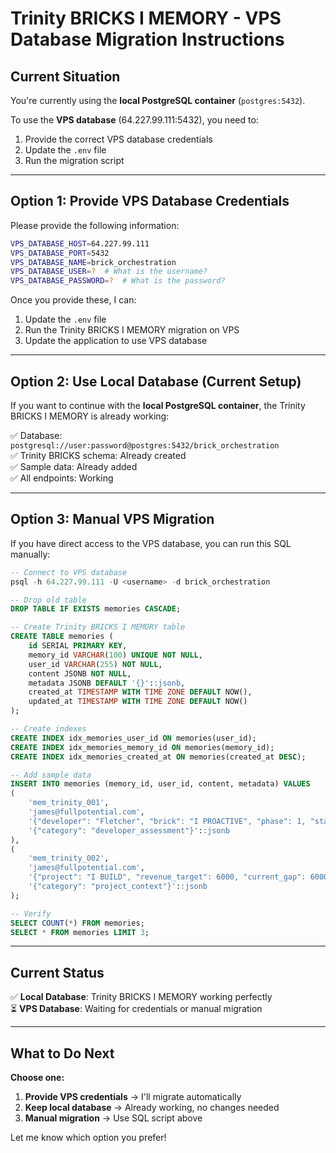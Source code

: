 # Trinity BRICKS I MEMORY - VPS Database Migration Instructions

## Current Situation

You're currently using the **local PostgreSQL container** (`postgres:5432`).

To use the **VPS database** (64.227.99.111:5432), you need to:
1. Provide the correct VPS database credentials
2. Update the `.env` file
3. Run the migration script

---

## Option 1: Provide VPS Database Credentials

Please provide the following information:

```bash
VPS_DATABASE_HOST=64.227.99.111
VPS_DATABASE_PORT=5432
VPS_DATABASE_NAME=brick_orchestration
VPS_DATABASE_USER=?  # What is the username?
VPS_DATABASE_PASSWORD=?  # What is the password?
```

Once you provide these, I can:
1. Update the `.env` file
2. Run the Trinity BRICKS I MEMORY migration on VPS
3. Update the application to use VPS database

---

## Option 2: Use Local Database (Current Setup)

If you want to continue with the **local PostgreSQL container**, the Trinity BRICKS I MEMORY is already working:

✅ Database: `postgresql://user:password@postgres:5432/brick_orchestration`  
✅ Trinity BRICKS schema: Already created  
✅ Sample data: Already added  
✅ All endpoints: Working  

---

## Option 3: Manual VPS Migration

If you have direct access to the VPS database, you can run this SQL manually:

```sql
-- Connect to VPS database
psql -h 64.227.99.111 -U <username> -d brick_orchestration

-- Drop old table
DROP TABLE IF EXISTS memories CASCADE;

-- Create Trinity BRICKS I MEMORY table
CREATE TABLE memories (
    id SERIAL PRIMARY KEY,
    memory_id VARCHAR(100) UNIQUE NOT NULL,
    user_id VARCHAR(255) NOT NULL,
    content JSONB NOT NULL,
    metadata JSONB DEFAULT '{}'::jsonb,
    created_at TIMESTAMP WITH TIME ZONE DEFAULT NOW(),
    updated_at TIMESTAMP WITH TIME ZONE DEFAULT NOW()
);

-- Create indexes
CREATE INDEX idx_memories_user_id ON memories(user_id);
CREATE INDEX idx_memories_memory_id ON memories(memory_id);
CREATE INDEX idx_memories_created_at ON memories(created_at DESC);

-- Add sample data
INSERT INTO memories (memory_id, user_id, content, metadata) VALUES
(
    'mem_trinity_001',
    'james@fullpotential.com',
    '{"developer": "Fletcher", "brick": "I PROACTIVE", "phase": 1, "status": "verified_working", "verified_by": "Vahit", "payment_recommended": 280}'::jsonb,
    '{"category": "developer_assessment"}'::jsonb
),
(
    'mem_trinity_002',
    'james@fullpotential.com',
    '{"project": "I BUILD", "revenue_target": 6000, "current_gap": 6000, "priority": "developer_verification"}'::jsonb,
    '{"category": "project_context"}'::jsonb
);

-- Verify
SELECT COUNT(*) FROM memories;
SELECT * FROM memories LIMIT 3;
```

---

## Current Status

✅ **Local Database**: Trinity BRICKS I MEMORY working perfectly  
⏳ **VPS Database**: Waiting for credentials or manual migration  

---

## What to Do Next

**Choose one:**

1. **Provide VPS credentials** → I'll migrate automatically
2. **Keep local database** → Already working, no changes needed
3. **Manual migration** → Use SQL script above

Let me know which option you prefer!

